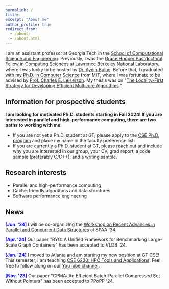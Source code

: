 ```yaml
---
permalink: /
title: 
excerpt: "About me"
author_profile: true
redirect_from: 
  - /about/
  - /about.html
---
```


I am an assistant professor at Georgia Tech in the [School of Computational Science and Engineering](https://cse.gatech.edu/). Previously, I was the [Grace Hopper Postdoctoral Fellow](https://cs.lbl.gov/careers/computing-fellowships/hopper-fellowship/) in Computing Sciences at [Lawrence Berkeley National Laboratory](https://cs.lbl.gov/), where I was lucky to be hosted by [Dr. Aydin Buluc](http://people.eecs.berkeley.edu/~aydin/). Before that, I graduated with my [Ph.D. in Computer Science](https://credentials.mit.edu/certificate/bce7086eacde5e259b95a31ef69cd6ad) from MIT, where I was fortunate to be advised by [Prof. Charles E. Leiserson](https://people.csail.mit.edu/cel/). My thesis was on "[The Locality-First Strategy for Developing Efficient Multicore Algorithms](https://hdl.handle.net/1721.1/143200)."

## Information for prospective students

**I am looking for motivated Ph.D. students starting in Fall 2024! If you are interested in parallel and high-performance computing, there are two paths to working with me:**

- If you are not yet a Ph.D. student at GT, please apply to the [CSE Ph.D. program](https://www.cc.gatech.edu/degree-programs/phd-computational-science-and-engineering) and place my name in the faculty preference list. 
- If you are currently a Ph.D. student at GT, please <a href = "mailto: hxu615@gatech.edu">reach out</a> and include why you are interested in our group, your CV, grad report, a code sample (preferably C/C++), and a writing sample.

## Research interests

- Parallel and high-performance computing
- Cache-friendly algorithms and data structures 
- Software performance engineering

## News
<span style="color:blue">**[Jun. '24]**</span> I will be co-organizing the [Workshop on Recent Advances in Parallel and Concurrent Data Structures](https://sites.gatech.edu/spaa24datastr/) at SPAA '24.

<span style="color:blue">**[Apr. '24]**</span> Our paper "BYO: A Unified Framework for Benchmarking Large-Scale Graph Containers" has been accepted to VLDB '24.

<span style="color:blue">**[Jan. '24]**</span> I moved to Atlanta and am starting my new position at GT CSE! This semester, I am teaching [CSE 6230: HPC Tools and Applications](https://sites.gatech.edu/cse6230spring24/). Feel free to follow along on our [YouTube channel](https://www.youtube.com/channel/UC4ZPG8Hv8huWg181F6lHX_w).

<span style="color:blue">**[Nov. '23]**</span> Our paper "CPMA: An Efficient Batch-Parallel Compressed Set Without Pointers" has been accepted to PPoPP '24.
